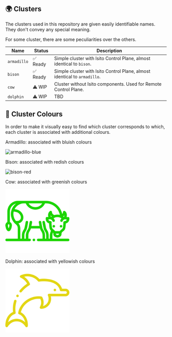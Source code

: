 ## 🌍 Clusters

<!-- == export: overview / begin == -->

The clusters used in this repository are given easily identifiable names. They don't convey any special meaning.

For some cluster, there are some peculiarities over the others.

| Name        | Status   | Description                                                               |
| ----------- | -------- | ------------------------------------------------------------------------- |
| `armadillo` | ✅ Ready | Simple cluster with Isito Control Plane, almost identical to `bison`.     |
| `bison`     | ✅ Ready | Simple cluster with Isito Control Plane, almost identical to `armadillo`. |
| `cow`       | ⚠️ WIP   | Cluster without Isito components. Used for Remote Control Plane.          |
| `dolphin`   | ⚠️ WIP   | TBD                                                                       |

<!-- == export: overview / end == -->

## 🎨 Cluster Colours

<!-- == export: colour-details / begin == -->

In order to make it visually easy to find which cluster corresponds to which, each cluster is associated with additional colours.

Armadillo: associated with bluish colours

<img src="/assets/images/armadillo.png" alt="armadillo-blue" width="200" height="200" />

Bison: associated with redish colours

<img src="/assets/images/bison.png" alt="bison-red" width="200" height="200" />

Cow: associated with greenish colours

<img src="/assets/images/cow.png" alt="cow-green" width="200" height="200" />

Dolphin: associated with yellowish colours

<img src="/assets/images/dolphin.png" alt="dolphin-yellow" width="200" height="200" />

<!-- == export: colour-details / end == -->
